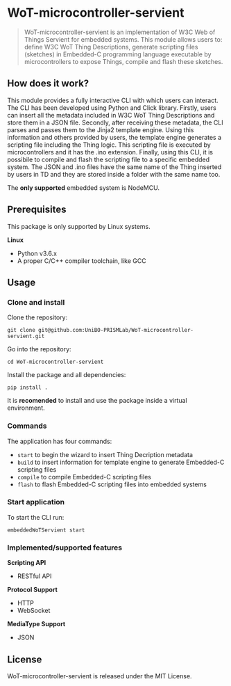 # WoT-microcontroller-servient

> WoT-microcontroller-servient is an implementation of W3C Web of Things Servient for embedded systems. This module allows users to: define W3C WoT Thing Descriptions, generate scripting files (sketches) in Embedded-C programming language executable by microcontrollers to expose Things, compile and flash these sketches.

## How does it work?

This module provides a fully interactive CLI with which users can interact. The CLI has been developed using Python and Click library. Firstly, users can insert all the metadata included in W3C WoT Thing Descriptions and store them in a JSON file. Secondly, after receiving these metadata, the CLI parses and passes them to the Jinja2 template engine. Using this information and others provided by users, the template engine generates a scripting file including the Thing logic. This scripting file is executed by microcontrollers and it has the .ino extension. Finally, using this CLI, it is possibile to compile and flash the scripting file to a specific embedded system. The JSON and .ino files have the same name of the Thing inserted by users in TD and they are stored inside a folder with the same name too. 

The **only supported** embedded system is NodeMCU. 

## Prerequisites
This package is only supported by Linux systems.

**Linux**
- Python v3.6.x
- A proper C/C++ compiler toolchain, like GCC

## Usage
### Clone and install
Clone the repository:

```shell
git clone git@github.com:UniBO-PRISMLab/WoT-microcontroller-servient.git
```

Go into the repository:

```shell
cd WoT-microcontroller-servient
```
Install the package and all dependencies:

```shell
pip install .
```

It is **recomended** to install and use the package inside a virtual environment.

### Commands

The application has four commands:
- `start` to begin the wizard to insert Thing Decription metadata
- `build` to insert information for template engine to generate Embedded-C scripting files
- `compile` to compile Embedded-C scripting files
- `flash` to flash Embedded-C scripting files into embedded systems

### Start application

To start the CLI run:

```shell
embeddedWoTServient start
```

### Implemented/supported features

**Scripting API**

- RESTful API

**Protocol Support**

- HTTP
- WebSocket

**MediaType Support**

- JSON

## License
WoT-microcontroller-servient is released under the MIT License.


